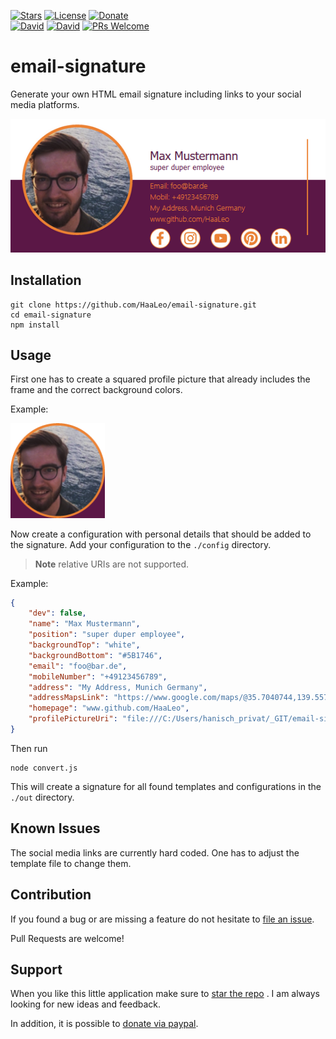 [![Stars](https://img.shields.io/github/stars/HaaLeo/email-signature.svg?label=Stars&logo=github&style=flat-square)](https://github.com/HaaLeo/email-signature/stargazers) [![License](https://img.shields.io/badge/license-MIT-brightgreen.svg?style=flat-square)](https://raw.githubusercontent.com/HaaLeo/email-signature/master/LICENSE.txt) [![Donate](https://img.shields.io/badge/☕️-Buy%20Me%20a%20Coffee-blue.svg?&style=flat-square)](https://www.paypal.me/LeoHanisch/3eur)  
[![David](https://img.shields.io/david/HaaLeo/email-signature.svg?style=flat-square)](https://david-dm.org/HaaLeo/email-signature) [![David](https://img.shields.io/david/dev/HaaLeo/email-signature.svg?style=flat-square)](https://david-dm.org/HaaLeo/email-signature?type=dev) [![PRs Welcome](https://img.shields.io/badge/PRs-welcome-brightgreen.svg?style=flat-square)](http://makeapullrequest.com)  


# email-signature

Generate your own HTML email signature including links to your social media platforms.

![sample signature](./doc/sample.png)

## Installation

```
git clone https://github.com/HaaLeo/email-signature.git
cd email-signature
npm install
```

## Usage

First one has to create a squared profile picture that already includes the frame and the correct background colors.

Example:

<img src="./images/profile/Leo.png" alt="sample profile image" width="30%"/>

Now create a configuration with personal details that should be added to the signature.
Add your configuration to the `./config` directory.

> **Note** relative URIs are not supported.

Example:

```json
{
    "dev": false,
    "name": "Max Mustermann",
    "position": "super duper employee",
    "backgroundTop": "white",
    "backgroundBottom": "#5B1746",
    "email": "foo@bar.de",
    "mobileNumber": "+49123456789",
    "address": "My Address, Munich Germany",
    "addressMapsLink": "https://www.google.com/maps/@35.7040744,139.5577317,3a,90y,288.14h,67.46t/data=!3m7!1e1!3m5!1sgT28ssf0BB2LxZ63JNcL1w!2e0!3e5!7i13312!8i6656",
    "homepage": "www.github.com/HaaLeo",
    "profilePictureUri": "file:///C:/Users/hanisch_privat/_GIT/email-signature/images/profile/Leo.png"
}
```

Then run

```
node convert.js
```

This will create a signature for all found templates and configurations in the `./out` directory.

## Known Issues

The social media links are currently hard coded. One has to adjust the template file to change them.

## Contribution

If you found a bug or are missing a feature do not hesitate to [file an issue](https://github.com/HaaLeo/email-signature/issues/new/choose).

Pull Requests are welcome!

## Support
When you like this little application make sure to [star the repo](https://github.com/HaaLeo/email-signature/stargazers) . I am always looking for new ideas and feedback.

In addition, it is possible to [donate via paypal](https://www.paypal.me/LeoHanisch/3eur).
